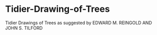 # Tidier-Drawing-of-Trees
Tidier Drawings of Trees as suggested by  EDWARD M. REINGOLD AND JOHN S. TILFORD

